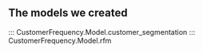 ## The models we created

::: CustomerFrequency.Model.customer_segmentation
::: CustomerFrequency.Model.rfm

